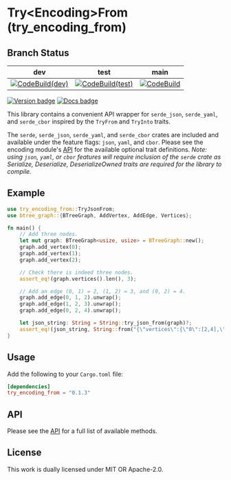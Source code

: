 # Try\<Encoding\>From  (try_encoding_from)

## Branch Status

| dev                                   | test                                 | main                      |
| :-----------------------------------: | :----------------------------------: | :-----------------------: |
| [![CodeBuild(dev)]][CodeBuild(dev)]   |[![CodeBuild(test)]][CodeBuild(test)] | [![CodeBuild]][CodeBuild] |

[![Version badge]][crates.io]
[![Docs badge]][docs.rs]

[CodeBuild]: https://codebuild.us-east-1.amazonaws.com/badges?uuid=eyJlbmNyeXB0ZWREYXRhIjoiV1VGcDVGZUZYTnM4bldvK2xQOVZxL1JFWm10Y3I3MmNNRmtGSjJHa1Z6aFE3djh4VVdXRlNoa2ROYUdMOU5WZzl6Q0RhaUhDSDR5VkhGTnNsMkdGNG9ZPSIsIml2UGFyYW1ldGVyU3BlYyI6IlRaVlI1ZHVUVVVwUjFNZ1kiLCJtYXRlcmlhbFNldFNlcmlhbCI6MX0%3D&branch=main
[CodeBuild(test)]: https://codebuild.us-east-1.amazonaws.com/badges?uuid=eyJlbmNyeXB0ZWREYXRhIjoiTnhqdFFTcDZRTlBzTWdWNDBCL1dQWms4R1RINHlDNWRSOUtOQjJXVGlzYlBaWGdGdlJTcGZVNkE0RHQ5aXNXTzlLdC9oTHZuak9rb3pmL1IzSzA0Zi9nPSIsIml2UGFyYW1ldGVyU3BlYyI6IllEMWJpOURueWNta0lScnoiLCJtYXRlcmlhbFNldFNlcmlhbCI6MX0%3D&branch=main
[CodeBuild(dev)]: https://codebuild.us-east-1.amazonaws.com/badges?uuid=eyJlbmNyeXB0ZWREYXRhIjoiVEFxdFdWcHh3R01XTUxhd1ErL2tTRUlDM0E3VktGRnlRblJ3Y3dyUzVnRkU3OUVmZkxxcldtU3dyU3hjcnlpM1FBdlUrVDZFeWdKd2ZGYTJMK0JJanJJPSIsIml2UGFyYW1ldGVyU3BlYyI6IkhVMHFnUWVXU1NzOEJySi8iLCJtYXRlcmlhbFNldFNlcmlhbCI6MX0%3D&branch=main
[Version badge]: https://img.shields.io/crates/v/try_encoding_from
[crates.io]: https://crates.io/crates/try_encoding_from
[Docs badge]: https://img.shields.io/badge/docs.rs-rustdoc-blue
[docs.rs]: https://docs.rs/try_encoding_from/

This library contains a convenient API wrapper for `serde_json`,
`serde_yaml`, and `serde_cbor` inspired by the `TryFrom` and
`TryInto` traits.

The `serde`, `serde_json`, `serde_yaml`, and `serde_cbor` crates
are included and available under the feature flags:
`json`, `yaml`, and `cbor`.
Please see the encoding module's [API](./src/encoding/api.rs)
for the available optional trait definitions. *Note: using
`json`, `yaml`, or `cbor` features will
require inclusion of the `serde` crate as Serialize, Deserialize,
DeserializeOwned traits are required for the library to compile.*

## Example
```rust
use try_encoding_from::TryJsonFrom;
use btree_graph::{BTreeGraph, AddVertex, AddEdge, Vertices};

fn main() {
    // Add three nodes.
    let mut graph: BTreeGraph<usize, usize> = BTreeGraph::new();
    graph.add_vertex(0);
    graph.add_vertex(1);
    graph.add_vertex(2);

    // Check there is indeed three nodes.
    assert_eq!(graph.vertices().len(), 3);

    // Add an edge (0, 1) = 2, (1, 2) = 3, and (0, 2) = 4.
    graph.add_edge(0, 1, 2).unwrap();
    graph.add_edge(1, 2, 3).unwrap();
    graph.add_edge(0, 2, 4).unwrap();

    let json_string: String = String::try_json_from(graph)?;
    assert_eq!(json_string, String::from("{\"vertices\":{\"0\":[2,4],\"1\":[3],\"2\":[]},\"edges\":{\"2\":[0,1],\"3\":[1,2],\"4\":[0,2]}}"));
}
```

## Usage

Add the following to your `Cargo.toml` file:
```toml
[dependencies]
try_encoding_from = "0.1.3"
```

## API

Please see the [API](src/encoding/api.rs) for a full list of
available methods.

## License

This work is dually licensed under MIT OR Apache-2.0.
